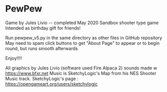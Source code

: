 # PewPew
 Game by Jules Livio -- completed May 2020
 Sandbox shooter type game
 Intended as birthday gift for friends!

 Run pewpew_v5.py in the same directory as other files in GitHub repository
 May need to spam click buttons to get "About Page" to appear or to begin round, but runs smooth afterwards

 Enjoy!!!!



 All graphics by Jules Livio (software used Fire Alpaca 2)
 sounds made w https://www.bfxr.net
 Music is SketchyLogic's Map from his NES Shooter Music track.
   SketchyLogic's page : https://opengameart.org/users/sketchylogic
 
